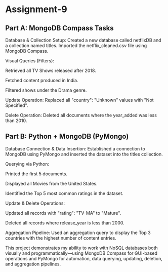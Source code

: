 # Assignment-9
## Part A: MongoDB Compass Tasks
Database & Collection Setup:
Created a new database called netflixDB and a collection named titles. 
Imported the netflix_cleaned.csv file using MongoDB Compass.

Visual Queries (Filters):

Retrieved all TV Shows released after 2018.

Fetched content produced in India.

Filtered shows under the Drama genre.

Update Operation:
Replaced all "country": "Unknown" values with "Not Specified".

Delete Operation:
Deleted all documents where the year_added was less than 2010.

## Part B: Python + MongoDB (PyMongo)
Database Connection & Data Insertion:
Established a connection to MongoDB using PyMongo and inserted the dataset into the titles collection.

Querying via Python:

Printed the first 5 documents.

Displayed all Movies from the United States.

Identified the Top 5 most common ratings in the dataset.

Update & Delete Operations:

Updated all records with "rating": "TV-MA" to "Mature".

Deleted all records where release_year is less than 2000.

Aggregation Pipeline:
Used an aggregation query to display the Top 3 countries with the highest number of content entries.

This project demonstrates my ability to work with NoSQL databases both visually and programmatically—using MongoDB Compass for GUI-based operations and PyMongo for automation, data querying, updating, deletion, and aggregation pipelines.

